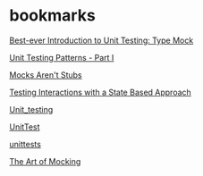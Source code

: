 bookmarks
=========
[Best-ever Introduction to Unit Testing: Type Mock](http://www.typemock.com/Best-ever_Introduction_to_Unit_Testing_-_free-webinar)

[Unit Testing Patterns - Part I](http://www.typemock.com/unit-test-patterns-for-net)

[Mocks Aren't Stubs](http://martinfowler.com/articles/mocksArentStubs.html)

[Testing Interactions with a State Based Approach](https://www.pgrs.net/2012/07/07/testing-interactions-with-a-state-based-approach/)

[Unit_testing](http://en.wikipedia.org/wiki/Unit_testing)

[UnitTest](http://martinfowler.com/bliki/UnitTest.html)

[unittests](http://www.extremeprogramming.org/rules/unittests.html)

[The Art of Mocking](http://www.methodsandtools.com/archive/archive.php?id=122)

[]()

